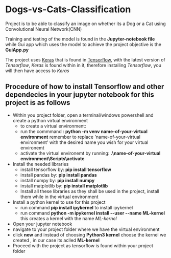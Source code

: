 # Dogs-vs-Cats-Classification
Project is to be able to classify an image on whether its a Dog or a Cat using Convolutional Neural Network(CNN)

Training and testing of the model is found in the **Jupyter-notebook file** while Gui app which uses the model to achieve the project objective is the **GuiApp.py**

The project uses [Keras](https://keras.io/) that is found in [Tensorflow](https://www.tensorflow.org/), with the latest version of _Tensorflow_, _Keras_ is found within in it, therefore installing _Tensorflow_, you will then have access to _Keras_

## Procedure of how to install Tensorflow and other dependecies in your jupyter notebook for this project is as follows
- Within you project folder, open a terminal/windows powershell and create a python virtual environment
  - to create a virtual environment:
  - run the commmand : **python -m venv name-of-your-virtual environment** remember to replace 'name-of-your-virtual environment' with the desired name you wish for your virtual environemt
  - activate the virtual environemt by running: **.\name-of-your-virtual environment\Scripts\activate**
- Install the needed libraries
  - install tensorflow by: **pip install tensorflow**
  - install pandas by: **pip install pandas**
  - install numpy by: **pip install numpy**
  - install matplotlib by: **pip install matplotlib**
  - Install all these libraries as they shall be used in the project, install them while in the virtual environment
- Install a python kernel to use for this project
    - run command **pip install ipykernel** to install ipykernel
    - run command  **python -m ipykernel install --user --name ML-kernel**   this creates a kernel with the name _ML-kernel_
- Open your jupyter notebook
- navigate to your project folder where we have the virtual environment
- click **new** and instead of choosing **Python3 kernel** choose the kernel we created , in our case its aclled **ML-kernel**
- Proceed with the project as tensorflow is found within your project folder
    
